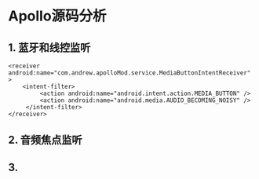 Apollo源码分析
=
## 1. 蓝牙和线控监听 
```
<receiver android:name="com.andrew.apolloMod.service.MediaButtonIntentReceiver" >
    <intent-filter>
         <action android:name="android.intent.action.MEDIA_BUTTON" />
         <action android:name="android.media.AUDIO_BECOMING_NOISY" />
     </intent-filter>
</receiver>
``` 

## 2. 音频焦点监听 

## 3. 